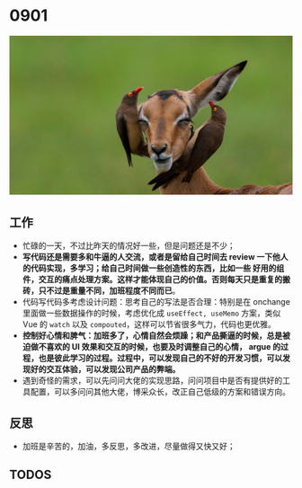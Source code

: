 
# 0901

![](./bg-imgs/0901.jpg)

## 工作

- 忙碌的一天，不过比昨天的情况好一些，但是问题还是不少；
- **写代码还是需要多和牛逼的人交流，或者是留给自己时间去 review 一下他人的代码实现，多学习；给自己时间做一些创造性的东西，比如一些 好用的组件，交互的痛点处理方案。这样才能体现自己的价值。否则每天只是重复的搬砖，只不过是重量不同，加班程度不同而已**。
- 代码写代码多考虑设计问题：思考自己的写法是否合理：特别是在 onchange 里面做一些数据操作的时候，考虑优化成 `useEffect, useMemo` 方案，类似 Vue 的 `watch` 以及 `compouted`，这样可以节省很多气力，代码也更优雅。
- **控制好心情和脾气：加班多了，心情自然会烦躁；和产品撕逼的时候，总是被迫做不喜欢的 UI 效果和交互的时候，也要及时调整自己的心情， argue 的过程，也是彼此学习的过程。过程中，可以发现自己的不好的开发习惯，可以发现好的交互体验，可以发现公司产品的弊端。**
- 遇到奇怪的需求，可以先问问大佬的实现思路，问问项目中是否有提供好的工具配置，可以多问问其他大佬，博采众长，改正自己低级的方案和错误方向。

## 反思

- 加班是辛苦的，加油，多反思，多改进，尽量做得又快又好；

## TODOS
